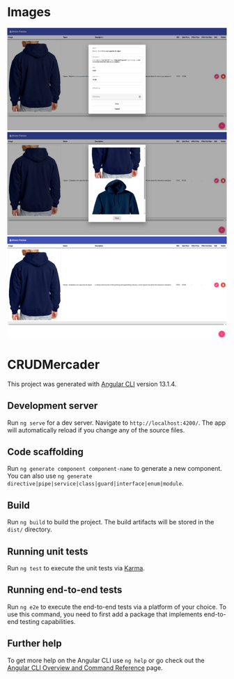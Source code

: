 # Images
![ScreenShot](https://raw.githubusercontent.com/root-afc/Mercader-Angular/master/Screenshot%20from%202022-02-02%2007-19-59.png)
![ScreenShot](https://raw.githubusercontent.com/root-afc/Mercader-Angular/master/Screenshot%20from%202022-02-02%2007-19-08.png)
![ScreenShot](https://raw.githubusercontent.com/root-afc/Mercader-Angular/master/Screenshot%20from%202022-02-02%2007-18-55.png)

# CRUDMercader

This project was generated with [Angular CLI](https://github.com/angular/angular-cli) version 13.1.4.

## Development server

Run `ng serve` for a dev server. Navigate to `http://localhost:4200/`. The app will automatically reload if you change any of the source files.

## Code scaffolding

Run `ng generate component component-name` to generate a new component. You can also use `ng generate directive|pipe|service|class|guard|interface|enum|module`.

## Build

Run `ng build` to build the project. The build artifacts will be stored in the `dist/` directory.

## Running unit tests

Run `ng test` to execute the unit tests via [Karma](https://karma-runner.github.io).

## Running end-to-end tests

Run `ng e2e` to execute the end-to-end tests via a platform of your choice. To use this command, you need to first add a package that implements end-to-end testing capabilities.

## Further help

To get more help on the Angular CLI use `ng help` or go check out the [Angular CLI Overview and Command Reference](https://angular.io/cli) page.
